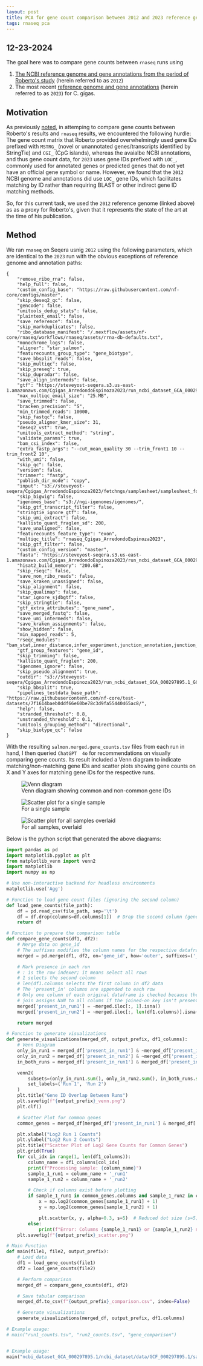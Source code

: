 ```yaml
---
layout: post
title: PCA for gene count comparison between 2012 and 2023 reference genomes (post in progress)
tags: rnaseq pca 
---
```


## 12-23-2024

The goal here was to compare gene counts between `rnaseq` runs using
1. [The NCBI reference genome and gene annotations from the period of Roberto's study](https://www.ncbi.nlm.nih.gov/datasets/genome/GCA_000297895.1/) (herein referred to as `2012`)
2. The most recent [reference genome and gene annotations](https://ncbi.nlm.nih.gov/datasets/genome/GCA_963853765.1/) (herein referred to as `2023`) for C. gigas.

## Motivation
As previously [noted](https://resilience-biomarkers-for-aquaculture.github.io/SW-CGI_ID_matching_attemp_1/), in attemping to compare gene counts between
Roberto's results and `rnaseq` results, we encountered the following hurdle:
The gene count matrix that Roberto provided overwhelmingly used gene IDs prefixed with `MSTRG_` (novel or unannotated genes/transcripts identified by
StringTie) and `CGI_` (CpG islands), whereas the avaialbe NCBI annotations, and thus gene count data, for `2023` uses gene IDs prefixed with `LOC_`,
commonly used for annotated genes or predicted genes that do not yet have an official gene symbol or name.
However, we found that the `2012` NCBI genome and annotations did use `LOC_` gene IDs, which facilitates matching by ID
rather than requiring BLAST or other indirect gene ID matching methods.

So, for this current task, we used the `2012`
reference genome (linked above) as as a proxy for Roberto's, given that it represents the state of the art at the time of his
publication.

## Method
We ran `rnaseq` on Seqera usnig `2012` using the following parameters, which are identical to the `2023` run with the obvious exceptions of reference genome and annotation paths:
```
{
    "remove_ribo_rna": false,
    "help_full": false,
    "custom_config_base": "https://raw.githubusercontent.com/nf-core/configs/master",
    "skip_deseq2_qc": false,
    "gencode": false,
    "umitools_dedup_stats": false,
    "plaintext_email": false,
    "save_reference": false,
    "skip_markduplicates": false,
    "ribo_database_manifest": "/.nextflow/assets/nf-core/rnaseq/workflows/rnaseq/assets/rrna-db-defaults.txt",
    "monochrome_logs": false,
    "aligner": "star_salmon",
    "featurecounts_group_type": "gene_biotype",
    "save_bbsplit_reads": false,
    "skip_multiqc": false,
    "skip_preseq": true,
    "skip_dupradar": false,
    "save_align_intermeds": false,
    "gtf": "https://steveyost-seqera.s3.us-east-1.amazonaws.com/Cgigas_ArredondoEspinoza2023/run_ncbi_dataset_GCA_000297895.1_GCF/genomic_removed_empty_gene_ids.gtf",
    "max_multiqc_email_size": "25.MB",
    "save_trimmed": false,
    "bracken_precision": "S",
    "min_trimmed_reads": 10000,
    "skip_fastqc": false,
    "pseudo_aligner_kmer_size": 31,
    "deseq2_vst": true,
    "umitools_extract_method": "string",
    "validate_params": true,
    "bam_csi_index": false,
    "extra_fastp_args": "--cut_mean_quality 30 --trim_front1 10 --trim_front2 10",
    "with_umi": false,
    "skip_qc": false,
    "version": false,
    "trimmer": "fastp",
    "publish_dir_mode": "copy",
    "input": "s3://steveyost-seqera/Cgigas_ArredondoEspinoza2023/fetchngs/samplesheet/samplesheet_for_rnaseq.csv",
    "skip_bigwig": false,
    "igenomes_base": "s3://ngi-igenomes/igenomes/",
    "skip_gtf_transcript_filter": false,
    "stringtie_ignore_gtf": false,
    "skip_umi_extract": false,
    "kallisto_quant_fraglen_sd": 200,
    "save_unaligned": false,
    "featurecounts_feature_type": "exon",
    "multiqc_title": "rnaseq_Cgigas_ArredondoEspinoza2023",
    "skip_gtf_filter": false,
    "custom_config_version": "master",
    "fasta": "https://steveyost-seqera.s3.us-east-1.amazonaws.com/Cgigas_ArredondoEspinoza2023/run_ncbi_dataset_GCA_000297895.1_GCF/GCF_000297895.1_oyster_v9_genomic.fna",
    "hisat2_build_memory": "200.GB",
    "skip_rseqc": false,
    "save_non_ribo_reads": false,
    "save_kraken_unassigned": false,
    "skip_alignment": false,
    "skip_qualimap": false,
    "star_ignore_sjdbgtf": false,
    "skip_stringtie": false,
    "gtf_extra_attributes": "gene_name",
    "save_merged_fastq": false,
    "save_umi_intermeds": false,
    "save_kraken_assignments": false,
    "show_hidden": false,
    "min_mapped_reads": 5,
    "rseqc_modules": "bam_stat,inner_distance,infer_experiment,junction_annotation,junction_saturation,read_distribution,read_duplication",
    "gtf_group_features": "gene_id",
    "skip_trimming": false,
    "kallisto_quant_fraglen": 200,
    "igenomes_ignore": false,
    "skip_pseudo_alignment": true,
    "outdir": "s3://steveyost-seqera/Cgigas_ArredondoEspinoza2023/run_ncbi_dataset_GCA_000297895.1_GCF/",
    "skip_bbsplit": true,
    "pipelines_testdata_base_path": "https://raw.githubusercontent.com/nf-core/test-datasets/7f1614baeb0ddf66e60be78c3d9fa55440465ac8/",
    "help": false,
    "stranded_threshold": 0.8,
    "unstranded_threshold": 0.1,
    "umitools_grouping_method": "directional",
    "skip_biotype_qc": false
}
```

With the resulting `salmon.merged.gene_counts.tsv` files from each run in hand, I then queried `ChatGPT  4o` for recommendations on visually comparing gene counts. Its result included a Venn diagram to indicate matching/non-matching gene IDs and scatter plots showing gene counts on X and Y axes for matching gene IDs for the respective runs.

<figure>
  <img src="https://github.com/user-attachments/assets/cc6ac25b-f86f-4424-a91d-333613750c50" alt="Venn diagram"/>
  <figcaption class="caption">Venn diagram showing common and non-common gene IDs</figcaption>
</figure>

<figure>
    <img src="https://github.com/user-attachments/assets/13213250-afa1-4d6e-8bc5-dcdbf4bcb332" alt="Scatter plot for a single sample"/>
    <figcaption class="caption">For a single sample</figcaption>
</figure>

<figure>
    <img src="https://github.com/user-attachments/assets/5a5a01db-59db-438f-91e3-865afd260f5f" alt="Scatter plot for all samples overlaid"/>
    <figcaption class="caption">For all samples, overlaid</figcaption>
</figure>

Below is the python script that generated the above diagrams:
```python
import pandas as pd
import matplotlib.pyplot as plt
from matplotlib_venn import venn2
import matplotlib
import numpy as np

# Use non-interactive backend for headless environments
matplotlib.use('Agg')

# Function to load gene count files (ignoring the second column)
def load_gene_counts(file_path):
    df = pd.read_csv(file_path, sep='\t')
    df = df.drop(columns=df.columns[1])  # Drop the second column (gene_name)
    return df

# Function to prepare the comparison table
def compare_gene_counts(df1, df2):
    # Merge data on gene_id
    # The suffixes modifies the column names for the respective dataframes
    merged = pd.merge(df1, df2, on='gene_id', how='outer', suffixes=('_run1', '_run2'))

    # Mark presence in each run
    # : is the row indexer; it means select all rows
    # 1 selects the second column
    # len(df1.columns selects the first column in df2 data
    # The 'present_in' columns are appended to each row
    # Only one column of each original dataframe is checked because the outer
    # join assigns NaN to all colums if the joined-on key isn't present.
    merged['present_in_run1'] = ~merged.iloc[:, 1].isna()
    merged['present_in_run2'] = ~merged.iloc[:, len(df1.columns)].isna()

    return merged

# Function to generate visualizations
def generate_visualizations(merged_df, output_prefix, df1_columns):
    # Venn Diagram
    only_in_run1 = merged_df['present_in_run1'] & ~merged_df['present_in_run2']
    only_in_run2 = merged_df['present_in_run2'] & ~merged_df['present_in_run1']
    in_both_runs = merged_df['present_in_run1'] & merged_df['present_in_run2']

    venn2(
        subsets=(only_in_run1.sum(), only_in_run2.sum(), in_both_runs.sum()),
        set_labels=('Run 1', 'Run 2')
    )
    plt.title("Gene ID Overlap Between Runs")
    plt.savefig(f"{output_prefix}_venn.png")
    plt.clf()

    # Scatter Plot for common genes
    common_genes = merged_df[merged_df['present_in_run1'] & merged_df['present_in_run2']]

    plt.xlabel("Log2 Run 1 Counts")
    plt.ylabel("Log2 Run 2 Counts")
    plt.title(f"Scatter Plot of Log2 Gene Counts for Common Genes")
    plt.grid(True)
    for col_idx in range(1, len(df1_columns)):
        column_name = df1_columns[col_idx]
        print(f"Processing sample: {column_name}")
        sample_1_run1 = column_name + '_run1'
        sample_1_run2 = column_name + '_run2'

        # Check if columns exist before plotting
        if sample_1_run1 in common_genes.columns and sample_1_run2 in common_genes.columns:
            x = np.log2(common_genes[sample_1_run1] + 1)
            y = np.log2(common_genes[sample_1_run2] + 1)

            plt.scatter(x, y, alpha=0.3, s=5)  # Reduced dot size (s=5)
        else:
            print(f"Error: Columns {sample_1_run1} or {sample_1_run2} not found in the merged dataset.")
    plt.savefig(f"{output_prefix}_scatter.png")

# Main Function
def main(file1, file2, output_prefix):
    # Load data
    df1 = load_gene_counts(file1)
    df2 = load_gene_counts(file2)

    # Perform comparison
    merged_df = compare_gene_counts(df1, df2)

    # Save tabular comparison
    merged_df.to_csv(f"{output_prefix}_comparison.csv", index=False)

    # Generate visualizations
    generate_visualizations(merged_df, output_prefix, df1.columns)

# Example usage:
# main("run1_counts.tsv", "run2_counts.tsv", "gene_comparison")


# Example usage:
main("ncbi_dataset_GCA_000297895.1/ncbi_dataset/data/GCF_000297895.1/salmon.merged.gene_counts.tsv", "seqera_roberto/salmon.merged.gene_counts_seqera.tsv", "gene_comparison")
```






